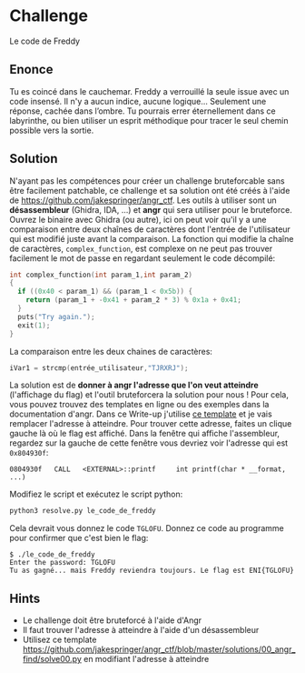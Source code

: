 # Challenge
Le code de Freddy

## Enonce
Tu es coincé dans le cauchemar. Freddy a verrouillé la seule issue avec un code insensé. Il n'y a aucun indice, aucune logique… Seulement une réponse, cachée dans l’ombre.
Tu pourrais errer éternellement dans ce labyrinthe, ou bien utiliser un esprit méthodique pour tracer le seul chemin possible vers la sortie.

## Solution
N'ayant pas les compétences pour créer un challenge bruteforcable sans être facilement patchable, ce challenge et sa solution ont été créés à l'aide de https://github.com/jakespringer/angr_ctf.
Les outils à utiliser sont un **désassembleur** (Ghidra, IDA, ...) et **angr** qui sera utiliser pour le bruteforce.
Ouvrez le binaire avec Ghidra (ou autre), ici on peut voir qu'il y a une comparaison entre deux chaînes de caractères dont l'entrée de l'utilisateur qui est modifié juste avant la comparaison. La fonction qui modifie la chaîne de caractères, `complex_function`, est complexe on ne peut pas trouver facilement le mot de passe en regardant seulement le code décompilé:
```C
int complex_function(int param_1,int param_2)
{
  if ((0x40 < param_1) && (param_1 < 0x5b)) {
    return (param_1 + -0x41 + param_2 * 3) % 0x1a + 0x41;
  }
  puts("Try again.");
  exit(1);
}
```
La comparaison entre les deux chaines de caractères:
```C
iVar1 = strcmp(entrée_utilisateur,"TJRXRJ");
```

La solution est de **donner à angr l'adresse que l'on veut atteindre** (l'affichage du flag) et l'outil bruteforcera la solution pour nous !
Pour cela, vous pouvez trouvez des templates en ligne ou des exemples dans la documentation d'angr. Dans ce Write-up j'utilise [ce template](https://github.com/jakespringer/angr_ctf/blob/master/solutions/00_angr_find/solve00.py) et je vais remplacer l'adresse à atteindre.
Pour trouver cette adresse, faites un clique gauche là où le flag est affiché. 
Dans la fenêtre qui affiche l'assembleur, regardez sur la gauche de cette fenêtre vous devriez voir l'adresse qui est  `0x804930f`:
```assembly
0804930f   CALL   <EXTERNAL>::printf     int printf(char * __format, ...)
```

Modifiez le script et exécutez le script python:
```bash
python3 resolve.py le_code_de_freddy
```

Cela devrait vous donnez le code `TGLOFU`. Donnez ce code au programme pour confirmer que c'est bien le flag:
```
$ ./le_code_de_freddy 
Enter the password: TGLOFU
Tu as gagné... mais Freddy reviendra toujours. Le flag est ENI{TGLOFU}
```

## Hints
- Le challenge doit être bruteforcé à l'aide d'Angr
- Il faut trouver l'adresse à atteindre à l'aide d'un désassembleur
- Utilisez ce template https://github.com/jakespringer/angr_ctf/blob/master/solutions/00_angr_find/solve00.py en modifiant l'adresse à atteindre

